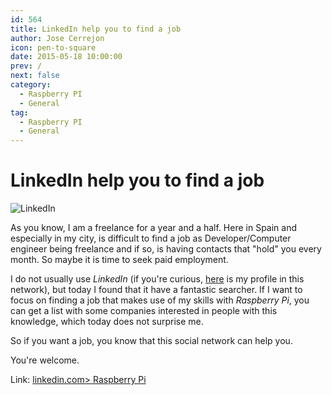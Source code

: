 ```yaml
---
id: 564
title: LinkedIn help you to find a job
author: Jose Cerrejon
icon: pen-to-square
date: 2015-05-18 10:00:00
prev: /
next: false
category:
  - Raspberry PI
  - General
tag:
  - Raspberry PI
  - General
---
```


# LinkedIn help you to find a job

![LinkedIn](/images/2015/05/linkedin.jpg)

As you know, I am a freelance for a year and a half. Here in Spain and especially in my city, is difficult to find a job as Developer/Computer engineer being freelance and if so, is having contacts that "hold" you every month. So maybe it is time to seek paid employment.

I do not usually use *LinkedIn* (if you're curious, [here](http://es.linkedin.com/in/jmcerrejon/) is my profile in this network), but today I found that it have a fantastic searcher. If I want to focus on finding a job that makes use of my skills with *Raspberry Pi*, you can get a list with some companies interested in people with this knowledge, which today does not surprise me.

So if you want a job, you know that this social network can help you.

You're welcome.

Link: [linkedin.com> Raspberry Pi](https://www.linkedin.com/job/raspberry-pi-jobs/)